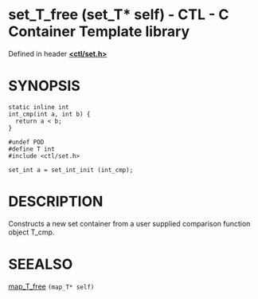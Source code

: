 # set_T_free (set_T* self) - CTL - C Container Template library

Defined in header [**<ctl/set.h>**](../set.md)

# SYNOPSIS

    static inline int
    int_cmp(int a, int b) {
      return a < b;
    }

    #undef POD
    #define T int
    #include <ctl/set.h>

    set_int a = set_int_init (int_cmp);

# DESCRIPTION

Constructs a new set container from a user supplied comparison function object T_cmp.
# SEEALSO

[map_T_free](../map/free.md) `(map_T* self)`
